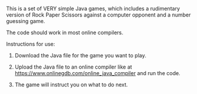 This is a set of VERY simple Java games, which includes a rudimentary version of Rock Paper Scissors against a computer opponent and a number guessing game.

The code should work in most online compilers.

Instructions for use:
1. Download the Java file for the game you want to play.

2. Upload the Java file to an online compiler like at https://www.onlinegdb.com/online_java_compiler and run the code.

3. The game will instruct you on what to do next.
